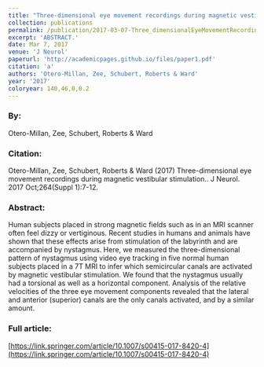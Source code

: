 ```yaml
---
title: "Three-dimensional eye movement recordings during magnetic vestibular stimulation."
collection: publications
permalink: /publication/2017-03-07-Three_dimensionalEyeMovementRecordingsDuringMagneticVestibularS
excerpt: 'ABSTRACT.'
date: Mar 7, 2017
venue: 'J Neurol'
paperurl: 'http://academicpages.github.io/files/paper1.pdf'
citation: 'a'
authors: 'Otero-Millan, Zee, Schubert, Roberts & Ward'
year: '2017'
coloryear: 140,46,0,0.2
---
```


### By: 
Otero-Millan, Zee, Schubert, Roberts & Ward

### Citation: 
Otero-Millan, Zee, Schubert, Roberts & Ward (2017) Three-dimensional eye movement recordings during magnetic vestibular stimulation.. J Neurol. 2017 Oct;264(Suppl 1):7-12. 

### Abstract: 
Human subjects placed in strong magnetic fields such as in an MRI scanner often feel dizzy or vertiginous. Recent studies in humans and animals have shown that these effects arise from stimulation of the labyrinth and are accompanied by nystagmus. Here, we measured the three-dimensional pattern of nystagmus using video eye tracking in five normal human subjects placed in a 7T MRI to infer which semicircular canals are activated by magnetic vestibular stimulation. We found that the nystagmus usually had a torsional as well as a horizontal component. Analysis of the relative velocities of the three eye movement components revealed that the lateral and anterior (superior) canals are the only canals activated, and by a similar amount.

### Full article: 
[https://link.springer.com/article/10.1007/s00415-017-8420-4](https://link.springer.com/article/10.1007/s00415-017-8420-4)
